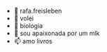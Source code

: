 - 👋 rafa.freisleben
- 👀 volei
- 🌱 biologia
- 💞️ sou apaixonada por um mlk
- 📫 amo livros

<!---
Uma estudante do ensino medio , que é apaixonada por livros e volei. Cada livro que eu leio é um sentimento novo
--->

